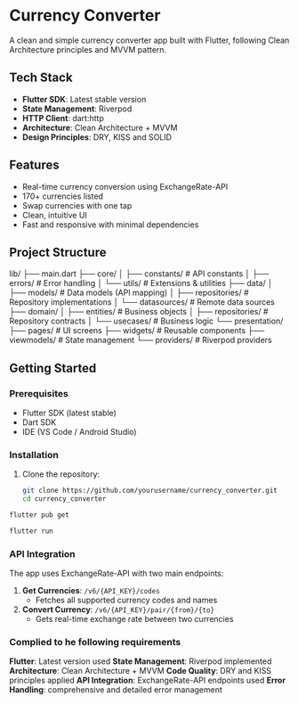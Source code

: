 # Currency Converter

A clean and simple currency converter app built with Flutter, following Clean Architecture principles and MVVM pattern.

## Tech Stack

- **Flutter SDK**: Latest stable version  
- **State Management**: Riverpod  
- **HTTP Client**: dart:http  
- **Architecture**: Clean Architecture + MVVM  
- **Design Principles**: DRY, KISS and SOLID  


## Features

- Real-time currency conversion using ExchangeRate-API
- 170+ currencies listed
- Swap currencies with one tap
- Clean, intuitive UI 
- Fast and responsive with minimal dependencies

## Project Structure

lib/
├── main.dart
├── core/
│   ├── constants/        # API constants
│   ├── errors/          # Error handling
│   └── utils/           # Extensions & utilities
├── data/
│   ├── models/          # Data models (API mapping)
│   ├── repositories/    # Repository implementations
│   └── datasources/     # Remote data sources
├── domain/
│   ├── entities/        # Business objects
│   ├── repositories/    # Repository contracts
│   └── usecases/        # Business logic
└── presentation/
    ├── pages/           # UI screens
    ├── widgets/         # Reusable components
    ├── viewmodels/      # State management
    └── providers/       # Riverpod providers

## Getting Started

### Prerequisites
- Flutter SDK (latest stable)  
- Dart SDK  
- IDE (VS Code / Android Studio)  


### Installation
1. Clone the repository:
   ```bash
   git clone https://github.com/yourusername/currency_converter.git
   cd currency_converter  

  ```bash
flutter pub get
  ```

  ```bash
flutter run
```

### API Integration

The app uses ExchangeRate-API with two main endpoints:
1. **Get Currencies**: `/v6/{API_KEY}/codes`
   * Fetches all supported currency codes and names
2. **Convert Currency**: `/v6/{API_KEY}/pair/{from}/{to}`
   * Gets real-time exchange rate between two currencies

### Complied to he following requirements

 **Flutter**: Latest version used **State Management**: Riverpod implemented **Architecture**: Clean Architecture + MVVM  **Code Quality**: DRY and KISS principles applied **API Integration**: ExchangeRate-API endpoints used  **Error Handling**: comprehensive and detailed error management 